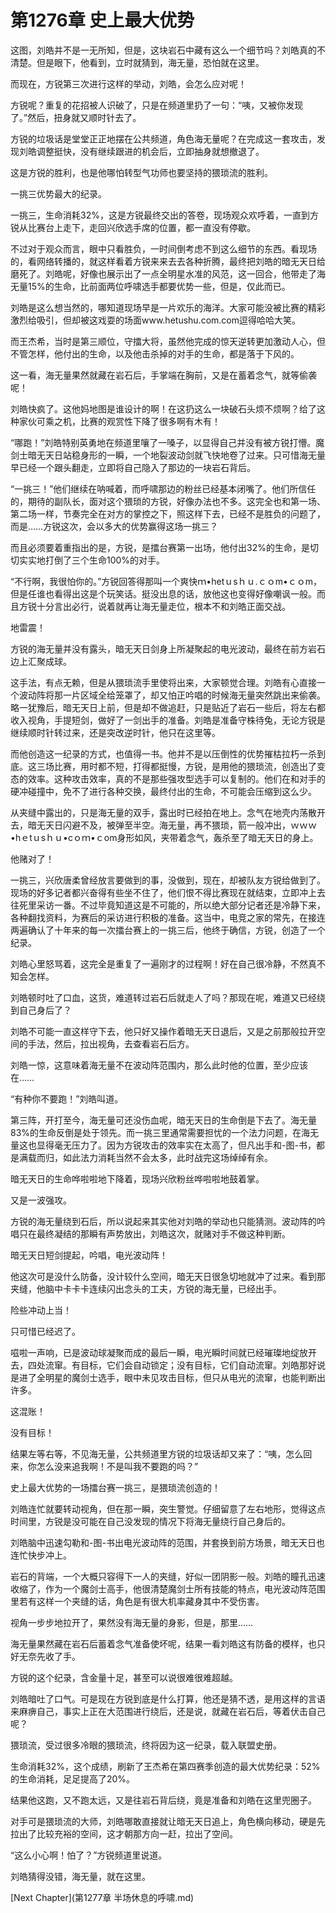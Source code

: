 # 第1276章 史上最大优势

这图，刘皓并不是一无所知，但是，这块岩石中藏有这么一个细节吗？刘皓真的不清楚。但是眼下，他看到，立时就猜到，海无量，恐怕就在这里。

而现在，方锐第三次进行这样的举动，刘皓，会怎么应对呢！

方锐呢？重复的花招被人识破了，只是在频道里扔了一句：“咦，又被你发现了。”然后，扭身就又顺时针去了。

方锐的垃圾话是堂堂正正地摆在公共频道，角色海无量呢？在完成这一套攻击，发现刘皓调整挺快，没有继续跟进的机会后，立即抽身就想撤退了。

这是方锐的胜利，也是他哪怕转型气功师也要坚持的猥琐流的胜利。

一挑三优势最大的纪录。

一挑三，生命消耗32%，这是方锐最终交出的答卷，现场观众欢呼着，一直到方锐从比赛台上走下，走回兴欣选手席的位置，都一直没有停歇。

不过对于观众而言，眼中只看胜负，一时间倒考虑不到这么细节的东西。看现场的，看网络转播的，就这样看着方锐来来去去各种折腾，最终把刘皓的暗无天日给磨死了。刘皓呢，好像也展示出了一点全明星水准的风范，这一回合，他带走了海无量15%的生命，比前面两位呼啸选手都要优势一些，但是，仅此而已。

刘皓是这么想当然的，哪知道现场早是一片欢乐的海洋。大家可能没被比赛的精彩激烈给吸引，但却被这戏耍的场面www.hetushu.com.com逗得哈哈大笑。

而王杰希，当时是第三顺位，守擂大将，虽然他完成的惊天逆转更加激动人心，但不管怎样，他付出的生命，以及他击杀掉的对手的生命，都是落于下风的。

这一看，海无量果然就藏在岩石后，手掌端在胸前，又是在蓄着念气，就等偷袭呢！

刘皓快疯了。这他妈地图是谁设计的啊！在这扔这么一块破石头烦不烦啊？给了这种家伙可乘之机，比赛的观赏性下降了很多啊有木有！

“哪跑！”刘皓特别英勇地在频道里嚷了一嗓子，以显得自己并没有被方锐打懵。魔剑士暗无天日站稳身形的一瞬，一个地裂波动剑就飞快地卷了过来。只可惜海无量早已经一个跟头翻走，立即将自己隐入了那边的一块岩石背后。

“一挑三！”他们继续在呐喊着，而呼啸那边的粉丝已经基本闭嘴了。他们所信任的，期待的副队长，面对这个猥琐的方锐，好像办法也不多。这完全也和第一场、第二场一样，节奏完全在对方的掌控之下，照这样下去，已经不是胜负的问题了，而是……方锐这次，会以多大的优势赢得这场一挑三？

而且必须要着重指出的是，方锐，是擂台赛第一出场，他付出32%的生命，是切切实实地打倒了三个生命100%的对手。

“不行啊，我很怕你的。”方锐回答得那叫一个爽快ｍ•hetｕsｈｕ.ｃｏm•ｃｏm，但是任谁也看得出这是个玩笑话。挺没出息的话，放他这也变得好像嘲讽一般。而且方锐十分言出必行，说着就再让海无量走位，根本不和刘皓正面交战。

地雷震！

方锐的海无量并没有露头，暗无天日剑身上所凝聚起的电光波动，最终在前方岩石边上汇聚成球。

这手法，有点无赖，但是从猥琐流手里使将出来，大家顿觉合理。刘皓有心直接一个波动阵将那一片区域全给笼罩了，却又怕正吟唱的时候海无量突然跳出来偷袭。略一犹豫后，暗无天日上前，但是却不做追赶，只是贴近了岩石一些后，将左右都收入视角，手提短剑，做好了一剑出手的准备。刘皓是准备守株待兔，无论方锐是继续顺时针转过来，还是突改逆时针，他只在这里等。

而他创造这一纪录的方式，也值得一书。他并不是以压倒性的优势摧枯拉朽一杀到底。这三场比赛，用时都不短，打得都挺慢，方锐，是用他的猥琐流，创造出了变态的效率。这种攻击效率，真的不是那些强攻型选手可以复制的。他们在和对手的硬冲碰撞中，免不了进行各种交换，最终付出的生命，不可能会压缩到这么少。

从夹缝中露出的，只是海无量的双手，露出时已经拍在地上。念气在地壳内荡散开去，暗无天日闪避不及，被弹至半空。海无量，再不猥琐，箭一般冲出，ｗｗｗ•hｅtｕsｈｕ•cｏｍ•ｃom身形如风，夹带着念气，轰杀至了暗无天日的身上。

他赌对了！

一挑三，兴欣唐柔曾经放言要做到的事，没做到，现在，却被队友方锐给做到了。现场的好多记者都兴奋得有些坐不住了，他们恨不得比赛现在就结束，立即冲上去往死里采访一番。不过毕竟知道这是不可能的，所以绝大部分记者还是冷静下来，各种翻找资料，为赛后的采访进行积极的准备。这当中，电竞之家的常先，在接连两遍确认了十年来的每一次擂台赛上的一挑三后，他终于确信，方锐，创造了一个纪录。

刘皓心里怒骂着，这完全是重复了一遍刚才的过程啊！好在自己很冷静，不然真不知会怎样。

刘皓顿时吐了口血，这货，难道转过岩石后就走人了吗？那现在呢，难道又已经绕到自己身后了？

刘皓不可能一直这样守下去，他只好又操作着暗无天日退后，又是之前那般拉开空间的手法，然后，拉出视角，去查看岩石后方。

刘皓一惊，这意味着海无量不在波动阵范围内，那么此时他的位置，至少应该在……

“有种你不要跑！”刘皓叫道。

第三阵，开打至今，海无量可还没伤血呢，暗无天日的生命倒是下去了。海无量83%的生命反倒是处于领先。而一挑三里通常需要担忧的一个法力问题，在海无量这也显得毫无压力了。因为方锐攻击的效率实在太高了，但凡出手和-图-书，都是满载而归，如此法力消耗当然不会太多，此时战完这场绰绰有余。

暗无天日的生命哗啦啦地下降着，现场兴欣粉丝哗啦啦地鼓着掌。

又是一波强攻。

方锐的海无量绕到石后，所以说起来其实他对刘皓的举动也只能猜测。波动阵的吟唱只在最终凝结的那瞬有声势放出，刘皓这次，就赌对手不做这种判断。

暗无天日短剑提起，吟唱，电光波动阵！

他这次可是没什么防备，没计较什么空间，暗无天日很急切地就冲了过来。看到那夹缝，他脑中卡卡卡连续闪出念头的工夫，方锐的海无量，已经出手。

险些冲动上当！

只可惜已经迟了。

嗞啦一声响，已是波动球凝聚而成的最后一瞬，电光瞬时间就已经璀璨地绽放开去，四处流窜。有目标，它们会自动锁定；没有目标，它们自动流窜。刘皓那好说是进了全明星的魔剑士选手，眼中未见攻击目标，但只从电光的流窜，也能判断出许多。

这混账！

没有目标！

结果左等右等，不见海无量，公共频道里方锐的垃圾话却又来了：“咦，怎么回来，你怎么没来追我啊！不是叫我不要跑的吗？”

史上最大优势的一场擂台赛一挑三，是猥琐流创造的！

刘皓连忙就要转动视角，但在那一瞬，突生警觉。仔细留意了左右地形，觉得这点时间里，方锐是没可能在自己没发现的情况下将海无量绕行自己身后的。

刘皓脑中迅速勾勒和-图-书出电光波动阵的范围，并套换到前方场景，暗无天日也连忙快步冲上。

岩石的背端，一个大概只容得下一人的夹缝，好似一团阴影一般。刘皓的瞳孔迅速收缩了，作为一个魔剑士高手，他很清楚魔剑士所有技能的特点，电光波动阵范围里若有这样一个夹缝的话，角色是有很大机率藏身其中不受伤害。

视角一步步地拉开了，果然没有海无量的身影，但是，那里……

海无量果然藏在岩石后蓄着念气准备使坏呢，结果一看刘皓这有防备的模样，也只好无奈先收了手。

方锐的这个纪录，含金量十足，甚至可以说很难很难超越。

刘皓暗吐了口气。可是现在方锐到底是什么打算，他还是猜不透，是用这样的言语来麻痹自己，事实上正在大范围进行绕后，还是说，就藏在岩石后，等着伏击自己呢？

猥琐流，受过很多冷眼的猥琐流，终将因为这一纪录，载入联盟史册。

生命消耗32%，这个成绩，刷新了王杰希在第四赛季创造的最大优势纪录：52%的生命消耗，足足提高了20%。

结果他这跑，又不跑太远，又是往岩石背后绕，竟是准备和刘皓在这里兜圈子。

对手可是猥琐流的大师，刘皓哪敢直接就让暗无天日追上，角色横向移动，硬是先拉出了比较充裕的空间，这才朝那方向一赶，拉出了空间。

“这么小心啊！怕了？”方锐频道里说道。

刘皓猜得没错，海无量，就在这里。



[Next Chapter](第1277章 半场休息的呼啸.md)